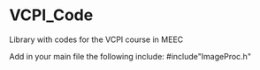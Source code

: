 # VCPI_Code

Library with codes for the VCPI course in MEEC

Add in your main file the following include:
  #include"ImageProc.h"
